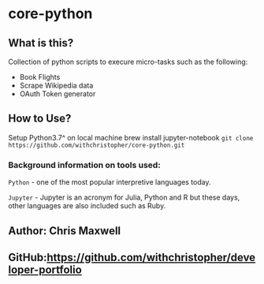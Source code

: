 # core-python

## What is this?
Collection of python scripts to execure micro-tasks such as the following:
* Book Flights
* Scrape Wikipedia data
* OAuth Token generator

## How to Use?
Setup Python3.7^ on local machine
brew install jupyter-notebook 
`git clone https://github.com/withchristopher/core-python.git`

### Background information on tools used:

`Python` - one of the most popular interpretive languages today.

`Jupyter` - Jupyter is an acronym for Julia, Python and R but these days, other languages are also included such as Ruby.

## Author: Chris Maxwell
## GitHub:https://github.com/withchristopher/developer-portfolio

